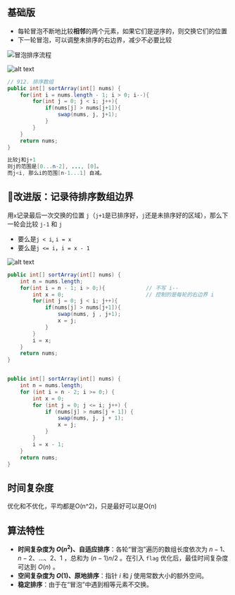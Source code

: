 
## 基础版

* 每轮冒泡不断地比较**相邻**的两个元素，如果它们是逆序的，则交换它们的位置
* 下一轮冒泡，可以调整未排序的右边界，减少不必要比较

![冒泡排序流程](https://www.hello-algo.com/chapter_sorting/bubble_sort.assets/bubble_sort_overview.png)

![alt text](https://cdn.jsdelivr.net/gh/sword4869/pic1@main/images/202406201437403.png)
```java
// 912. 排序数组
public int[] sortArray(int[] nums) {
    for(int i = nums.length - 1; i > 0; i--){
        for(int j = 0; j < i; j++){
            if(nums[j] > nums[j+1]){
                swap(nums, j, j+1);
            }
        }
    }
    return nums;
}

比较j和j+1
则j的范围是[0...n-2], ..., [0]。
而j<i, 那么i的范围[n-1...1] 自减。
```
## 🚀改进版：记录待排序数组边界

用`x`记录最后一次交换的位置 `j`（`j+1`是已排序好，`j`还是未排序好的区域），那么下一轮会比较 `j-1` 和 `j`

- 要么是`j < i`,  `i = x` 
- 要么是`j <= i`，`i = x - 1`

![alt text](https://cdn.jsdelivr.net/gh/sword4869/pic1@main/images/202406201437851.png)
```java
public int[] sortArray(int[] nums) {
    int n = nums.length;
    for(int i = n - 1; i > 0;){				// 不写 i--
        int x = 0;							// 控制的是每轮的右边界 i
        for(int j = 0; j < i; j++){
            if(nums[j] > nums[j+1]){
                swap(nums, j , j+1);
                x = j;
            }
        }
        i = x;
    }
    return nums;
}


public int[] sortArray(int[] nums) {
    int n = nums.length;
    for (int i = n - 2; i >= 0;) {
        int x = 0;
        for (int j = 0; j <= i; j++) {
            if (nums[j] > nums[j + 1]) {
                swap(nums, j, j + 1);
                x = j;
            }
        }
        i = x - 1;
    }
    return nums;
}
```
## 时间复杂度

优化和不优化，平均都是O(n^2)，只是最好可以是O(n)

## 算法特性

- **时间复杂度为 $O(n^2)$、自适应排序**：各轮“冒泡”遍历的数组长度依次为 $n - 1$、$n - 2$、$\dots$、$2$、$1$ ，总和为 $(n - 1) n / 2$ 。在引入 `flag` 优化后，最佳时间复杂度可达到 $O(n)$ 。
- **空间复杂度为 $O(1)$、原地排序**：指针 $i$ 和 $j$ 使用常数大小的额外空间。
- **稳定排序**：由于在“冒泡”中遇到相等元素不交换。
